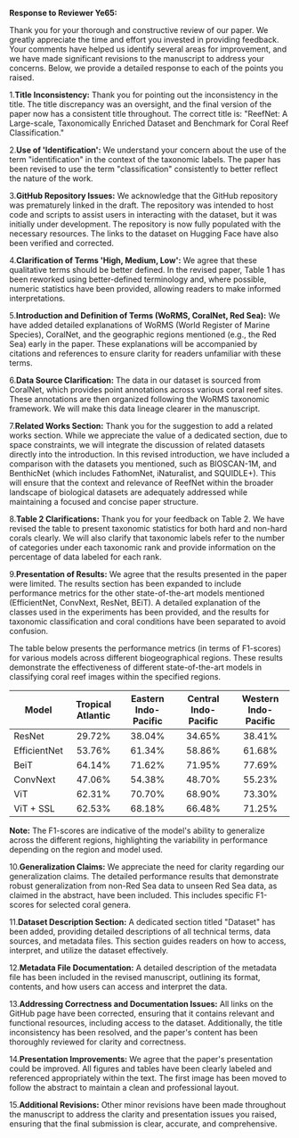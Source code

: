 **Response to Reviewer Ye65:**

Thank you for your thorough and constructive review of our paper. We greatly appreciate the time and effort you invested in providing feedback. Your comments have helped us identify several areas for improvement, and we have made significant revisions to the manuscript to address your concerns. Below, we provide a detailed response to each of the points you raised.

1.**Title Inconsistency:** Thank you for pointing out the inconsistency in the title. The title discrepancy was an oversight, and the final version of the paper now has a consistent title throughout. The correct title is: "ReefNet: A Large-scale, Taxonomically Enriched Dataset and Benchmark for Coral Reef Classification."

2.**Use of 'Identification':** We understand your concern about the use of the term "identification" in the context of the taxonomic labels. The paper has been revised to use the term "classification" consistently to better reflect the nature of the work.

3.**GitHub Repository Issues:** We acknowledge that the GitHub repository was prematurely linked in the draft. The repository was intended to host code and scripts to assist users in interacting with the dataset, but it was initially under development. The repository is now fully populated with the necessary resources. The links to the dataset on Hugging Face have also been verified and corrected.


4.**Clarification of Terms 'High, Medium, Low':** We agree that these qualitative terms should be better defined. In the revised paper, Table 1 has been reworked using better-defined terminology and, where possible, numeric statistics have been provided, allowing readers to make informed interpretations.

5.**Introduction and Definition of Terms (WoRMS, CoralNet, Red Sea):** We have added detailed explanations of WoRMS (World Register of Marine Species), CoralNet, and the geographic regions mentioned (e.g., the Red Sea) early in the paper. These explanations will be accompanied by citations and references to ensure clarity for readers unfamiliar with these terms.

6.**Data Source Clarification:** The data in our dataset is sourced from CoralNet, which provides point annotations across various coral reef sites. These annotations are then organized following the WoRMS taxonomic framework. We will make this data lineage clearer in the manuscript.

7.**Related Works Section:** Thank you for the suggestion to add a related works section. While we appreciate the value of a dedicated section, due to space constraints, we will integrate the discussion of related datasets directly into the introduction. In this revised introduction, we have included a comparison with the datasets you mentioned, such as BIOSCAN-1M, and BenthicNet (which includes FathomNet, iNaturalist, and SQUIDLE+). This will ensure that the context and relevance of ReefNet within the broader landscape of biological datasets are adequately addressed while maintaining a focused and concise paper structure.

8.**Table 2 Clarifications:** Thank you for your feedback on Table 2. We have revised the table to present taxonomic statistics for both hard and non-hard corals clearly. We will also clarify that taxonomic labels refer to the number of categories under each taxonomic rank and provide information on the percentage of data labeled for each rank.

9.**Presentation of Results:** We agree that the results presented in the paper were limited. The results section has been expanded to include performance metrics for the other state-of-the-art models mentioned (EfficientNet, ConvNext, ResNet, BEiT). A detailed explanation of the classes used in the experiments has been provided, and the results for taxonomic classification and coral conditions have been separated to avoid confusion.

The table below presents the performance metrics (in terms of F1-scores) for various models across different biogeographical regions. These results demonstrate the effectiveness of different state-of-the-art models in classifying coral reef images within the specified regions.


| Model         | Tropical Atlantic | Eastern Indo-Pacific | Central Indo-Pacific | Western Indo-Pacific |
| ------------- |:-----------------:|:--------------------:|:--------------------:|:--------------------:|
| ResNet        | 29.72%            | 38.04%               | 34.65%               | 38.41%               |
| EfficientNet  | 53.76%            | 61.34%               | 58.86%               | 61.68%               |
| BeiT          | 64.14%            | 71.62%               | 71.95%               | 77.69%               |
| ConvNext      | 47.06%            | 54.38%               | 48.70%               | 55.23%               |
| ViT           | 62.31%            | 70.70%               | 68.90%               | 73.30%               |
| ViT + SSL     | 62.53%            | 68.18%               | 66.48%               | 71.25%               |


**Note:** The F1-scores are indicative of the model's ability to generalize across the different regions, highlighting the variability in performance depending on the region and model used.


10.**Generalization Claims:** We appreciate the need for clarity regarding our generalization claims. The detailed performance results that demonstrate robust generalization from non-Red Sea data to unseen Red Sea data, as claimed in the abstract, have been included. This includes specific F1-scores for selected coral genera.

11.**Dataset Description Section:** A dedicated section titled "Dataset" has been added, providing detailed descriptions of all technical terms, data sources, and metadata files. This section guides readers on how to access, interpret, and utilize the dataset effectively.

12.**Metadata File Documentation:** A detailed description of the metadata file has been included in the revised manuscript, outlining its format, contents, and how users can access and interpret the data.

13.**Addressing Correctness and Documentation Issues:** All links on the GitHub page have been corrected, ensuring that it contains relevant and functional resources, including access to the dataset. Additionally, the title inconsistency has been resolved, and the paper's content has been thoroughly reviewed for clarity and correctness.

14.**Presentation Improvements:** We agree that the paper's presentation could be improved. All figures and tables have been clearly labeled and referenced appropriately within the text. The first image has been moved to follow the abstract to maintain a clean and professional layout.

15.**Additional Revisions:** Other minor revisions have been made throughout the manuscript to address the clarity and presentation issues you raised, ensuring that the final submission is clear, accurate, and comprehensive.

